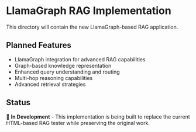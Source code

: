 # LlamaGraph RAG Implementation

This directory will contain the new LlamaGraph-based RAG application.

## Planned Features
- LlamaGraph integration for advanced RAG capabilities
- Graph-based knowledge representation
- Enhanced query understanding and routing
- Multi-hop reasoning capabilities
- Advanced retrieval strategies

## Status
🚧 **In Development** - This implementation is being built to replace the current HTML-based RAG tester while preserving the original work.
